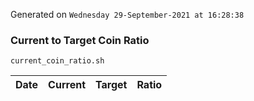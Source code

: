 Generated on `Wednesday 29-September-2021 at 16:28:38`

### Current to Target Coin Ratio
`current_coin_ratio.sh`

Date|Current|Target|Ratio
---|---|---|---
